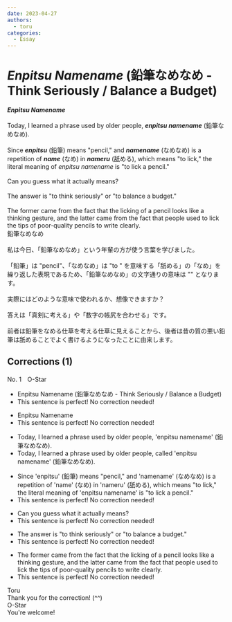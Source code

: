 ```yaml
---
date: 2023-04-27
authors:
  - toru
categories:
  - Essay
---
```


<h1 id="subject_show"><strong><em>Enpitsu Namename</strong></em> (鉛筆なめなめ - Think Seriously / Balance a Budget)</h1>
<div class="date" hidden>Apr 27, 2023 21:45</div>
<div id="post"><div id="body_show_ori">
<strong><em>Enpitsu Namename</strong></em><br/><br/>Today, I learned a phrase used by older people, <strong><em>enpitsu namename</em></strong> (鉛筆なめなめ).<br/><br/>Since <strong><em>enpitsu</em></strong> (鉛筆) means "pencil," and <strong><em>namename</em></strong> (なめなめ) is a repetition of <strong><em>name</em></strong> (なめ) in <strong><em>nameru</em></strong> (舐める), which means "to lick," the literal meaning of <em>enpitsu namename</em> is "to lick a pencil."<br/><br/>Can you guess what it actually means?<br/><br/>The answer is "to think seriously" or "to balance a budget."<br/><br/>The former came from the fact that the licking of a pencil looks like a thinking gesture, and the latter came from the fact that people used to lick the tips of poor-quality pencils to write clearly.
</div></div>

<!-- more -->

<div id="post_ja"><div id="body_show_mo">
鉛筆なめなめ<br/><br/>私は今日、「鉛筆なめなめ」という年輩の方が使う言葉を学びました。<br/><br/>「鉛筆」は "pencil"、「なめなめ」は "to " を意味する「舐める」の「なめ」を繰り返した表現であるため、「鉛筆なめなめ」の文字通りの意味は "" となります。<br/><br/>実際にはどのような意味で使われるか、想像できますか？<br/><br/>答えは「真剣に考える」や「数字の帳尻を合わせる」です。<br/><br/>前者は鉛筆をなめる仕草を考える仕草に見えることから、後者は昔の質の悪い鉛筆は舐めることでよく書けるようになったことに由来します。
</div></div>

## Corrections (1)
<div id="block"><div class="first_name"> No. 1　<span class="just_name">O-Star</span></div><div id="block2">
<ul class="correction_field">
<li class="incorrect">Enpitsu Namename (鉛筆なめなめ - Think Seriously / Balance a Budget)</li>
<li class="corrected perfect">This sentence is perfect! No correction needed!</li>
</ul>
<ul class="correction_field">
<li class="incorrect">Enpitsu Namename</li>
<li class="corrected perfect">This sentence is perfect! No correction needed!</li>
</ul>
<ul class="correction_field">
<li class="incorrect">Today, I learned a phrase used by older people, 'enpitsu namename' (鉛筆なめなめ).</li>
<li class="corrected correct">
Today, I learned a phrase used by older people<span class="f_bold">, called</span> 'enpitsu namename' (鉛筆なめなめ).
</li>
</ul>
<ul class="correction_field">
<li class="incorrect">Since 'enpitsu' (鉛筆) means "pencil," and 'namename' (なめなめ) is a repetition of 'name' (なめ) in 'nameru' (舐める), which means "to lick," the literal meaning of 'enpitsu namename' is "to lick a pencil."</li>
<li class="corrected perfect">This sentence is perfect! No correction needed!</li>
</ul>
<ul class="correction_field">
<li class="incorrect">Can you guess what it actually means?</li>
<li class="corrected perfect">This sentence is perfect! No correction needed!</li>
</ul>
<ul class="correction_field">
<li class="incorrect">The answer is "to think seriously" or "to balance a budget."</li>
<li class="corrected perfect">This sentence is perfect! No correction needed!</li>
</ul>
<ul class="correction_field">
<li class="incorrect">The former came from the fact that the licking of a pencil looks like a thinking gesture, and the latter came from the fact that people used to lick the tips of poor-quality pencils to write clearly.</li>
<li class="corrected perfect">This sentence is perfect! No correction needed!</li>
</ul>
</div><div class="name"><span class="just_name">Toru</span><br>
Thank you for the correction! (^^)
</div>
<div class="name"><span class="just_name">O-Star</span><br>
You're welcome!
</div>
</div>

